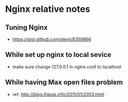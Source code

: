 # Nginx relative notes

## Tuning Nginx
 - https://gist.github.com/denji/8359866


## While set up nginx to local sevice
 - make sure change 127.0.0.1 in nginx.conf to localhost


## While having Max open files problem
 - ref: http://blog.ihipop.info/2011/01/2053.html